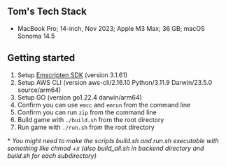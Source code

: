 ## Tom's Tech Stack
* MacBook Pro; 14-inch, Nov 2023; Apple M3 Max; 36 GB; macOS Sonoma 14.5

## Getting started
1. Setup [Emscripten SDK](https://emscripten.org/docs/getting_started/downloads.html) (version 3.1.61)
2. Setup AWS CLI (version aws-cli/2.16.10 Python/3.11.9 Darwin/23.5.0 source/arm64)
3. Setup GO (version go1.22.4 darwin/arm64)
4. Confirm you can use ```emcc``` and ```emrun``` from the command line
5. Confirm you can run ```zip``` from the command line
6. Build game with ```./build.sh``` from the root directory
7. Run game with ```./run.sh``` from the root directory

\* *You might need to make the scripts build.sh and run.sh executable with something like chmod +x (also build_all.sh in backend directory and build.sh for each subdirectory)*
